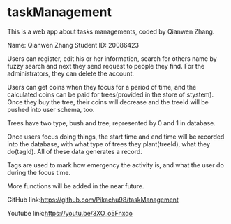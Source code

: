 # taskManagement
This is a web app about tasks managements, coded by Qianwen Zhang.

Name: Qianwen Zhang
Student ID: 20086423

Users can register, edit his or her information, search for others name by fuzzy search and next they send request to people they find. For the administrators, they can delete the account.

Users can get coins when they focus for a period of time, and the calculated coins can be paid for trees(provided in the store of stystem). Once they buy the tree, their coins will decrease and the treeId will be pushed into user schema, too.

Trees have two type, bush and tree, represented by 0 and 1 in database.

Once users focus doing things, the start time and end time will be recorded into the database, with what type of trees they plant(treeId), what they do(tagId). All of these data generates a record.

Tags are used to mark how emergency the activity is, and what the user do during the focus time.

More functions will be added in the near future.

GitHub link:https://github.com/Pikachu98/taskManagement

 
Youtube link:https://youtu.be/3XO_o5Fnxqo
